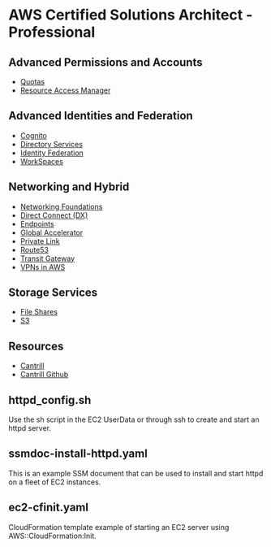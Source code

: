 # AWS Certified Solutions Architect - Professional

## Advanced Permissions and Accounts
- [Quotas](./advanced_permissions_and_accounts/QUOTAS.md)
- [Resource Access Manager](./RESOURCEACCESSMANAGER.md)

## Advanced Identities and Federation
- [Cognito](./advanced_identities_federation/COGNITO.md)
- [Directory Services](./advanced_identities_federation/DIRECTORYSERVICES.md)
- [Identity Federation](./advanced_identities_federation/IDENTITYFEDERATION.md)
- [WorkSpaces](./advanced_identities_federation/WORKSPACES.md)

## Networking and Hybrid
- [Networking Foundations](./networking/NETWORKING.md)
- [Direct Connect (DX)](./networking/DIRECTCONNECT.md)
- [Endpoints](./networking/ENDPOINTS.md)
- [Global Accelerator](./networking/GLOBALACCELERATOR.md)
- [Private Link](./networking/PRIVATELINK.md)
- [Route53](./networking/ROUTE53.md)
- [Transit Gateway](./networking/TRANSITGATEWAY.md)
- [VPNs in AWS](./networking/VPN.md)

## Storage Services
- [File Shares](./storage_services/FILESHARES.md)
- [S3](./storage_services/S3.md)

## Resources

- [Cantrill](https://learn.cantrill.io/)
- [Cantrill Github](https://github.com/acantril)

## httpd_config.sh

Use the sh script in the EC2 UserData or through ssh to create and start an httpd server.

## ssmdoc-install-httpd.yaml

This is an example SSM document that can be used to install and start httpd on a fleet of EC2 instances.

## ec2-cfinit.yaml

CloudFormation template example of starting an EC2 server using AWS::CloudFormation:Init.

